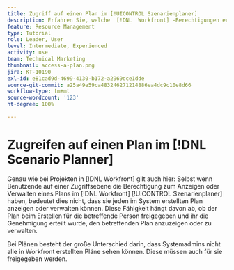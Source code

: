 ```yaml
---
title: Zugriff auf einen Plan im [!UICONTROL Szenarienplaner]
description: Erfahren Sie, welche  [!DNL  Workfront] -Berechtigungen erforderlich sind, damit Benutzende auf Pläne im [!UICONTROL Szenarienplaner] zugreifen können.
feature: Resource Management
type: Tutorial
role: Leader, User
level: Intermediate, Experienced
activity: use
team: Technical Marketing
thumbnail: access-a-plan.png
jira: KT-10190
exl-id: e81cad9d-4699-4130-b172-a2969dce1dde
source-git-commit: a25a49e59ca483246271214886ea4dc9c10e8d66
workflow-type: tm+mt
source-wordcount: '123'
ht-degree: 100%

---
```


# Zugreifen auf einen Plan im [!DNL Scenario Planner]

Genau wie bei Projekten in [!DNL Workfront] gilt auch hier: Selbst wenn Benutzende auf einer Zugriffsebene die Berechtigung zum Anzeigen oder Verwalten eines Plans im [!DNL Workfront] [!UICONTROL Szenarienplaner] haben, bedeutet dies nicht, dass sie jeden im System erstellten Plan anzeigen oder verwalten können. Diese Fähigkeit hängt davon ab, ob der Plan beim Erstellen für die betreffende Person freigegeben und ihr die Genehmigung erteilt wurde, den betreffenden Plan anzuzeigen oder zu verwalten.

Bei Plänen besteht der große Unterschied darin, dass Systemadmins nicht alle in Workfront erstellten Pläne sehen können. Diese müssen auch für sie freigegeben werden.
